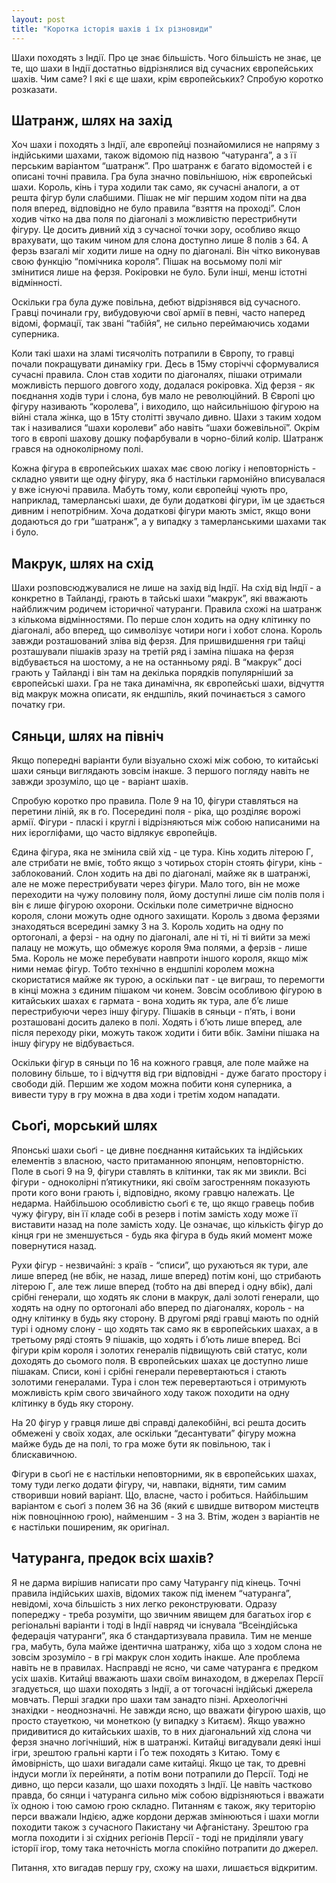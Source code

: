 ```yaml
---
layout: post
title: "Коротка історія шахів і їх різновиди"
---
```


Шахи походять з Індії.
Про це знає більшість.
Чого більшість не знає, це те, що шахи в Індії достатньо відрізнялися від сучасних європейських шахів.
Чим саме? І які є ще шахи, крім європейських? Спробую коротко розказати.

## Шатранж, шлях на захід

Хоч шахи і походять з Індії, але європейці познайомилися не напряму з індійськими шахами, також відомою під назвою “чатуранга”, а з її перським варіантом “шатранж”.
Про шатранж є багато відомостей і є описані точні правила.
Гра була значно повільнішою, ніж європейські шахи.
Король, кінь і тура ходили так само, як сучасні аналоги, а от решта фігур були слабшими.
Пішак не міг першим ходом піти на два поля вперед, відповідно не було правила “взяття на проході”.
Слон ходив чітко на два поля по діагоналі з можливістю перестрибнути фігуру.
Це досить дивний хід з сучасної точки зору, особливо якщо врахувати, що таким чином для слона доступно лише 8 полів з 64.
А ферзь взагалі міг ходити лише на одну по діагоналі.
Він чітко виконував свою функцію “помічника короля”.
Пішак на восьмому полі міг змінитися лише на ферзя.
Рокіровки не було.
Були інші, менш істотні відмінності.

Оскільки гра була дуже повільна, дебют відрізнявся від сучасного.
Гравці починали гру, вибудовуючи свої армії в певні, часто наперед відомі, формації, так звані “табійя”, не сильно переймаючись ходами суперника.

Коли такі шахи на зламі тисячоліть потрапили в Європу, то гравці почали покращувати динаміку гри.
Десь в 15му сторіччі сформувалися сучасні правила.
Слон став ходити по діагоналях, пішаки отримали можливість першого довгого ходу, додалася рокіровка.
Хід ферзя - як поєднання ходів тури і слона, був мало не революційний.
В Європі цю фігуру називають “королева”, і виходило, що найсильнішою фігурою на війні стала жінка, що в 15ту столітті звучало дивно.
Шахи з таким ходом так і називалися “шахи королеви” або навіть “шахи божевільної”.
Окрім того в європі шахову дошку пофарбували в чорно-білий колір.
Шатранж грався на одноколірному полі.

Кожна фігура в європейських шахах має свою логіку і неповторність - складно уявити ще одну фігуру, яка б настільки гармонійно вписувалася у вже існуючі правила.
Мабуть тому, коли європейці чують про, наприклад, тамерланські шахи, де були додаткові фігури, їм це здається дивним і непотрібним.
Хоча додаткові фігури мають зміст, якщо вони додаються до гри “шатранж”, а у випадку з тамерланськими шахами так і було.

## Макрук, шлях на схід

Шахи розповсюджувалися не лише на захід від Індії.
На схід від Індії - а конкретно в Тайланді, грають в тайські шахи “макрук”, які вважають найближчим родичем історичної чатуранги.
Правила схожі на шатранж з кількома відмінностями.
По перше слон ходить на одну клітинку по діагоналі, або вперед, що символізує чотири ноги і хобот слона.
Король завжди розташований зліва від ферзя.
Для пришвидшення гри тайці розташували пішаків зразу на третій ряд і заміна пішака на ферзя відбувається на шостому, а не на останньому ряді.
В “макрук” досі грають у Тайланді і він там на декілька порядків популярніший за європейські шахи.
Гра не така динамічна, як європейські шахи, відчуття від макрук можна описати, як ендшпіль, який починається з самого початку гри.

## Сяньци, шлях на північ

Якщо попередні варіанти були візуально схожі між собою, то китайські шахи сяньци виглядають зовсім інакше.
З першого погляду навіть не завжди зрозуміло, що це - варіант шахів.
 
Спробую коротко про правила.
Поле 9 на 10, фігури ставляться на перетини ліній, як в ґо.
Посередині поля - ріка, що розділяє ворожі армії.
Фігури - пласкі і круглі і відрізняються між собою написаними на них ієрогліфами, що часто відлякує європейців.
 
Єдина фігура, яка не змінила свій хід - це тура.
Кінь ходить літерою Г, але стрибати не вміє, тобто якщо з чотирьох сторін стоять фігури, кінь - заблокований.
Слон ходить на дві по діагоналі, майже як в шатранжі, але не може перестрибувати через фігури.
Мало того, він не може переходити на чужу половину поля, йому доступні лише сім полів поля і він є лише фігурою охорони.
Оскільки поле симетричне відносно короля, слони можуть одне одного захищати.
Король з двома ферзями знаходяться всередині замку 3 на 3.
Король ходить на одну по ортогоналі, а ферзі - на одну по діагоналі, але ні ті, ні ті вийти за межі палацу не можуть, що обмежує короля 9ма полями, а ферзів - лише 5ма.
Король не може перебувати навпроти іншого короля, якщо між ними немає фігур.
Тобто технічно в ендшпілі королем можна скористатися майже як турою, а оскільки пат - це виграш, то перемогти в кінці можна з єдиним пішаком чи конем.
Зовсім особливою фігурою в китайських шахах є гармата - вона ходить як тура, але б’є лише перестрибуючи через іншу фігуру.
Пішаків в сяньци - п’ять, і вони розташовані досить далеко в полі.
Ходять і б’ють лише вперед, але після переходу ріки, можуть також ходити і бити вбік.
Заміни пішака на іншу фігуру не відбувається.
 
Оскільки фігур в сяньци по 16 на кожного гравця, але поле майже на половину більше, то і відчуття від гри відповідні - дуже багато простору і свободи дій.
Першим же ходом можна побити коня суперника, а вивести туру в гру можна в два ходи і третім ходом нападати.

## Сьоґі, морський шлях

Японські шахи сьоґі - це дивне поєднання китайських та індійських елементів з власною, часто притаманною японцям, неповторністю.
Поле в сьогі 9 на 9, фігури ставлять в клітинки, так як ми звикли.
Всі фігури - одноколірні п’ятикутники, які своїм загостренням показують проти кого вони грають і, відповідно, якому гравцю належать.
Це недарма.
Найбільшою особливістю сьоґі є те, що якщо гравець побив чужу фігуру, він її кладе собі в резерв і потім замість ходу може її виставити назад на поле замість ходу.
Це означає, що кількість фігур до кінця гри не зменшується - будь яка фігура в будь який момент може повернутися назад.

Рухи фігур - незвичайні: з країв - “списи”, що рухаються як тури, але лише вперед (не вбік, не назад, лише вперед) потім коні, що стрибають літерою Г, але теж лише вперед (тобто на дві вперед і одну вбік), далі срібні генерали, що ходять як слони в макрук, далі золоті генерали, що ходять на одну по ортогоналі або вперед по діагоналях, король - на одну клітинку в будь яку сторону.
В другомі ряді гравці мають по одній турі і одному слону - що ходять так само як в європейських шахах, а в третьому ряді стоять 9 пішаків, що ходять і б’ють лише вперед.
Всі фігури крім короля і золотих генералів підвищують свій статус, коли доходять до сьомого поля.
В європейських шахах це доступно лише пішакам.
Списи, коні і срібні генерали перевертаються і стають золотими генералами.
Тура і слон теж перевертаються і отримують можливість крім свого звичайного ходу також походити на одну клітинку в будь яку сторону.

На 20 фігур у гравця лише дві справді далекобійні, всі решта досить обмежені у своїх ходах, але оскільки “десантувати” фігуру можна майже будь де на полі, то гра може бути як повільною, так і блискавичною.

Фігури в сьоґі не є настільки неповторними, як в європейських шахах, тому туди легко додати фігуру, чи, навпаки, відняти, тим самим створивши новий варіант.
Що, власне, часто і робиться.
Найбільшим варіантом є сьоґі з полем 36 на 36 (який є швидше витвором мистецтв ніж повноцінною грою), найменшим - 3 на 3.
Втім, жоден з варіантів не є настільки поширеним, як оригінал.

## Чатуранга, предок всіх шахів?

Я не дарма вирішив написати про саму Чатурангу під кінець.
Точні правила індійських шахів, відомих також під іменем “чатуранга”, невідомі, хоча більшість з них легко реконструювати.
Одразу попереджу - треба розуміти, що звичним явищем для багатьох ігор є регіональні варіанти і тоді в Індії навряд чи існувала “Всеіндійська федерація чатуранги”, яка б стандартизувала правила.
Тим не менше гра, мабуть, була майже ідентична шатранжу, хіба що з ходом слона не зовсім зрозуміло - в грі макрук слон ходить інакше.
Але проблема навіть не в правилах.
Насправді не ясно, чи саме чатуранга є предком усіх шахів.
Китайці вважають шахи своїм винаходом, в джерелах Персії згадується, що шахи походять з Індії, а от тогочасні індійські джерела мовчать.
Перші згадки про шахи там занадто пізні.
Археологічні знахідки - неоднозначні.
Не завжди ясно, що вважати фігурою шахів, що просто стауеткою, чи монеткою (у випадку з Китаєм).
Якщо уважно придивитися до китайських шахів, то в них діагональний хід слона чи ферзя значно логічніший, ніж в шатранжі.
Китайці вигадували деякі інші ігри, зрештою гральні карти і Ґо теж походять з Китаю.
Тому є ймовірність, що шахи вигадали саме китайці.
Якщо це так, то древні індуси могли їх перейняти, а потім вони потрапили до Персії.
Тоді не дивно, що перси казали, що шахи походять з Індії.
Це навіть частково правда, бо сянци і чатуранга сильно між собою відрізняються і вважати їх одною і тою самою грою складно.
Питанням є також, яку територію перси вважали Індією, адже кордони держав змінюються і шахи могли походити також з сучасного Пакистану чи Афганістану.
Зрештою гра могла походити і зі східних регіонів Персії - тоді не приділяли увагу історії ігор, тому така неточність могла спокійно потрапити до джерел.

Питання, хто вигадав першу гру, схожу на шахи, лишається відкритим.
 


